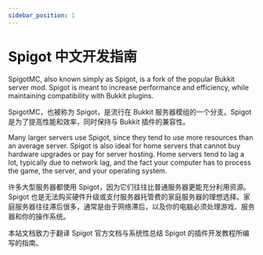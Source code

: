 ```yaml
---
sidebar_position: 1
---
```


# Spigot 中文开发指南

SpigotMC, also known simply as Spigot, is a fork of the popular Bukkit server mod. Spigot is meant to increase performance and efficiency, while maintaining compatibility with Bukkit plugins.

SpigotMC，也被称为 Spigot，是流行在 Bukkit 服务器模组的一个分支。Spigot 是为了提高性能和效率，同时保持与 Bukkit 插件的兼容性。

Many larger servers use Spigot, since they tend to use more resources than an average server. Spigot is also ideal for home servers that cannot buy hardware upgrades or pay for server hosting. Home servers tend to lag a lot, typically due to network lag, and the fact your computer has to process the game, the server, and your operating system.

许多大型服务器都使用 Spigot，因为它们往往比普通服务器更能充分利用资源。Spigot 也是无法购买硬件升级或支付服务器托管费的家庭服务器的理想选择。家庭服务器往往滞后很多，通常是由于网络滞后，以及你的电脑必须处理游戏、服务器和你的操作系统。

本站文档致力于翻译 Spigot 官方文档与系统性总结 Spigot 的插件开发教程所编写的指南。